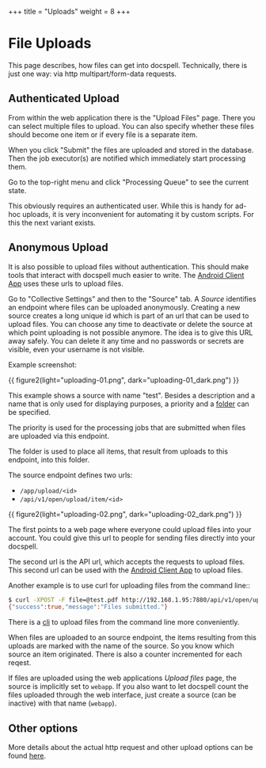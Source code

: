 +++
title = "Uploads"
weight = 8
+++

# File Uploads

This page describes, how files can get into docspell. Technically,
there is just one way: via http multipart/form-data requests.


## Authenticated Upload

From within the web application there is the "Upload Files"
page. There you can select multiple files to upload. You can also
specify whether these files should become one item or if every file is
a separate item.

When you click "Submit" the files are uploaded and stored in the
database. Then the job executor(s) are notified which immediately
start processing them.

Go to the top-right menu and click "Processing Queue" to see the
current state.

This obviously requires an authenticated user. While this is handy for
ad-hoc uploads, it is very inconvenient for automating it by custom
scripts. For this the next variant exists.

## Anonymous Upload

It is also possible to upload files without authentication. This
should make tools that interact with docspell much easier to write.
The [Android Client App](@/docs/tools/android.md) uses these urls to
upload files.

Go to "Collective Settings" and then to the "Source" tab. A *Source*
identifies an endpoint where files can be uploaded anonymously.
Creating a new source creates a long unique id which is part of an url
that can be used to upload files. You can choose any time to
deactivate or delete the source at which point uploading is not
possible anymore. The idea is to give this URL away safely. You can
delete it any time and no passwords or secrets are visible, even your
username is not visible.

Example screenshot:

{{ figure2(light="uploading-01.png", dark="uploading-01_dark.png") }}

This example shows a source with name "test". Besides a description
and a name that is only used for displaying purposes, a priority and a
[folder](@/docs/webapp/metadata.md#folders) can be specified.

The priority is used for the processing jobs that are submitted when
files are uploaded via this endpoint.

The folder is used to place all items, that result from uploads to
this endpoint, into this folder.

The source endpoint defines two urls:

- `/app/upload/<id>`
- `/api/v1/open/upload/item/<id>`

{{ figure2(light="uploading-02.png", dark="uploading-02_dark.png") }}

The first points to a web page where everyone could upload files into
your account. You could give this url to people for sending files
directly into your docspell.

The second url is the API url, which accepts the requests to upload
files. This second url can be used with the [Android Client
App](@/docs/tools/android.md) to upload files.

Another example is to use curl for uploading files from the command
line::

``` bash
$ curl -XPOST -F file=@test.pdf http://192.168.1.95:7880/api/v1/open/upload/item/3H7hvJcDJuk-NrAW4zxsdfj-K6TMPyb6BGP-xKptVxUdqWa
{"success":true,"message":"Files submitted."}
```

There is a [cli](@/docs/tools/cli.md) to upload files from the command
line more conveniently.

When files are uploaded to an source endpoint, the items resulting
from this uploads are marked with the name of the source. So you know
which source an item originated. There is also a counter incremented
for each reqest.

If files are uploaded using the web applications *Upload files* page,
the source is implicitly set to `webapp`. If you also want to let
docspell count the files uploaded through the web interface, just
create a source (can be inactive) with that name (`webapp`).


## Other options

More details about the actual http request and other upload options
can be found [here](@/docs/api/upload.md).

